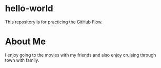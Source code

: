 # hello-world
This repository is for practicing the GitHub Flow.
# About Me
I enjoy going to the movies with my friends and also enjoy cruising through town with family.
